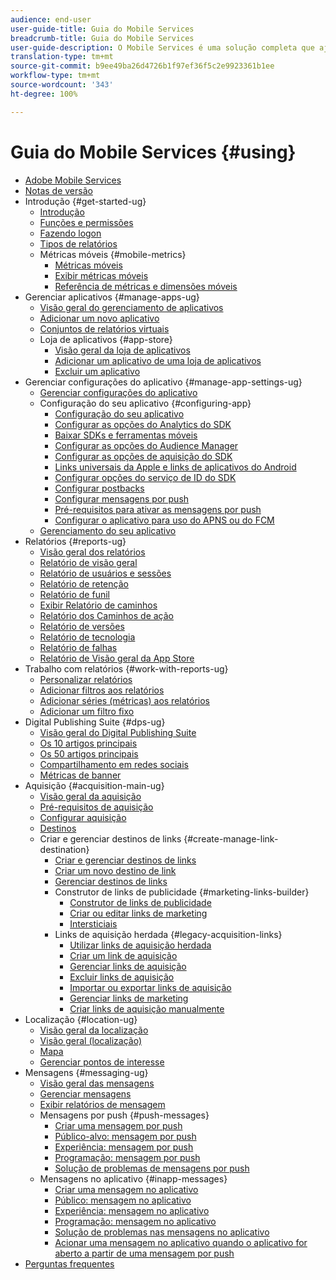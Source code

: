 ```yaml
---
audience: end-user
user-guide-title: Guia do Mobile Services
breadcrumb-title: Guia do Mobile Services
user-guide-description: O Mobile Services é uma solução completa que ajuda você a adquirir e envolver usuários de aplicativos móveis e otimizar suas experiências.
translation-type: tm+mt
source-git-commit: b9ee49ba26d4726b1f97ef36f5c2e9923361b1ee
workflow-type: tm+mt
source-wordcount: '343'
ht-degree: 100%

---
```



# Guia do Mobile Services {#using}

+ [Adobe Mobile Services](home.md)
+ [Notas de versão](whatsnew.md)
+ Introdução {#get-started-ug}
   + [Introdução](gs/gs.md)
   + [Funções e permissões](gs/c-mob-roles-and-permissions.md)
   + [Fazendo logon](gs/gs-signin.md)
   + [Tipos de relatórios](gs/reports-types.md)
   + Métricas móveis {#mobile-metrics}
      + [Métricas móveis](gs/metrics/metrics.md)
      + [Exibir métricas móveis](gs/metrics/overview.md)
      + [Referência de métricas e dimensões móveis](gs/metrics/metrics-reference.md)
+ Gerenciar aplicativos {#manage-apps-ug}
   + [Visão geral do gerenciamento de aplicativos](manage-apps/manage-apps.md)
   + [Adicionar um novo aplicativo](manage-apps/t-new-app.md)
   + [Conjuntos de relatórios virtuais](manage-apps/c-mob-vrs.md)
   + Loja de aplicativos {#app-store}
      + [Visão geral da loja de aplicativos](manage-apps/c-app-store/c-app-store.md)
      + [Adicionar um aplicativo de uma loja de aplicativos](manage-apps/c-app-store/t-app-store-app.md)
      + [Excluir um aplicativo](manage-apps/t-delete-apps.md)
+ Gerenciar configurações do aplicativo {#manage-app-settings-ug}
   + [Gerenciar configurações do aplicativo](c-manage-app-settings/c-manage-app-settings.md)
   + Configuração do seu aplicativo {#configuring-app}
      + [Configuração do seu aplicativo](c-manage-app-settings/c-mob-confg-app/c-mob-confg-app.md)
      + [Configurar as opções do Analytics do SDK](c-manage-app-settings/c-mob-confg-app/t-config-analytics/t-config-analytics.md)
      + [Baixar SDKs e ferramentas móveis](c-manage-app-settings/c-mob-confg-app/t-config-analytics/download-sdk.md)
      + [Configurar as opções do Audience Manager](c-manage-app-settings/c-mob-confg-app/t-config-aam.md)
      + [Configurar as opções de aquisição do SDK](c-manage-app-settings/c-mob-confg-app/t-config-acquisition.md)
      + [Links universais da Apple e links de aplicativos do Android](c-manage-app-settings/c-mob-confg-app/c-universal-app-links.md)
      + [Configurar opções do serviço de ID do SDK](c-manage-app-settings/c-mob-confg-app/t-config-visitor.md)
      + [Configurar postbacks](c-manage-app-settings/c-mob-confg-app/signals.md)
      + [Configurar mensagens por push](c-manage-app-settings/c-mob-confg-app/configure-push-messaging/configure-push-messaging.md)
      + [Pré-requisitos para ativar as mensagens por push](c-manage-app-settings/c-mob-confg-app/configure-push-messaging/prerequisites-push-messaging.md)
      + [Configurar o aplicativo para uso do APNS ou do FCM](c-manage-app-settings/c-mob-confg-app/configure-push-messaging/configure-app-apns-gcm.md)
   + [Gerenciamento do seu aplicativo](c-manage-app-settings/c-mob-manage-app.md)
+ Relatórios {#reports-ug}
   + [Visão geral dos relatórios](usage/usage.md)
   + [Relatório de visão geral](usage/usage-overview.md)
   + [Relatório de usuários e sessões](usage/users-sessions.md)
   + [Relatório de retenção](usage/reports-retention.md)
   + [Relatório de funil](usage/reports-funnel.md)
   + [Exibir Relatório de caminhos](usage/reports-view-paths.md)
   + [Relatório dos Caminhos de ação](usage/reports-action-paths.md)
   + [Relatório de versões](usage/c-reports-versions.md)
   + [Relatório de tecnologia](usage/reports-technology.md)
   + [Relatório de falhas](usage/c-crashes.md)
   + [Relatório de Visão geral da App Store](usage/c-app-store-store-performance.md)
+ Trabalho com relatórios {#work-with-reports-ug}
   + [Personalizar relatórios](usage/reports-customize/reports-customize.md)
   + [Adicionar filtros aos relatórios](usage/reports-customize/t-reports-customize.md)
   + [Adicionar séries (métricas) aos relatórios](usage/reports-customize/t-reports-series.md)
   + [Adicionar um filtro fixo](usage/reports-customize/t-sticky-filter.md)
+ Digital Publishing Suite {#dps-ug}
   + [Visão geral do Digital Publishing Suite](dps/dps.md)
   + [Os 10 artigos principais](dps/dps-top-ten-articles.md)
   + [Os 50 artigos principais](dps/dps-top-50-articles.md)
   + [Compartilhamento em redes sociais](dps/dps-social-sharing.md)
   + [Métricas de banner](dps/dps-banner-metrics.md)
+ Aquisição {#acquisition-main-ug}
   + [Visão geral da aquisição](acquisition-main/acquisition-main.md)
   + [Pré-requisitos de aquisição](acquisition-main/c-acquisition-prerequisites.md)
   + [Configurar aquisição](acquisition-main/t-enable-acquisition.md)
   + [Destinos](acquisition-main/c-create-destinations.md)
   + Criar e gerenciar destinos de links {#create-manage-link-destination}
      + [Criar e gerenciar destinos de links](acquisition-main/c-manage-link-destinations/c-manage-link-destinations.md)
      + [Criar um novo destino de link](acquisition-main/c-manage-link-destinations/t-create-new-app-deep-link-destination.md)
      + [Gerenciar destinos de links](acquisition-main/c-manage-link-destinations/t-archive-unarchive-link-destinations.md)
      + Construtor de links de publicidade {#marketing-links-builder}
         + [Construtor de links de publicidade](acquisition-main/c-marketing-links-builder/c-marketing-links-builder.md)
         + [Criar ou editar links de marketing](acquisition-main/c-marketing-links-builder/t-create-edit-adobe-links/t-create-edit-adobe-links.md)
         + [Intersticiais](acquisition-main/c-marketing-links-builder/t-create-edit-adobe-links/t-interstitials.md)
      + Links de aquisição herdada {#legacy-acquisition-links}
         + [Utilizar links de aquisição herdada](acquisition-main/c-marketing-links-builder/t-create-edit-adobe-links/c-use-legacy-acquisition-links/c-use-legacy-acquisition-links.md)
         + [Criar um link de aquisição](acquisition-main/c-marketing-links-builder/t-create-edit-adobe-links/c-use-legacy-acquisition-links/t-acquisition-link.md)
         + [Gerenciar links de aquisição](acquisition-main/c-marketing-links-builder/t-create-edit-adobe-links/c-use-legacy-acquisition-links/c-manage-acquisition-links/c-manage-acquisition-links.md)
         + [Excluir links de aquisição](acquisition-main/c-marketing-links-builder/t-create-edit-adobe-links/c-use-legacy-acquisition-links/c-manage-acquisition-links/t-acquisition-del.md)
         + [Importar ou exportar links de aquisição](acquisition-main/c-marketing-links-builder/t-create-edit-adobe-links/c-use-legacy-acquisition-links/c-manage-acquisition-links/t-acquisition-import.md)
         + [Gerenciar links de marketing](acquisition-main/c-marketing-links-builder/c-manage-adobe-links.md)
         + [Criar links de aquisição manualmente](acquisition-main/c-marketing-links-builder/acquisition-link-manual.md)
+ Localização {#location-ug}
   + [Visão geral da localização](location/location-overview.md)
   + [Visão geral (localização)](location/c-location-overview.md)
   + [Mapa](location/c-map-points.md)
   + [Gerenciar pontos de interesse](location/t-manage-points.md)
+ Mensagens {#messaging-ug}
   + [Visão geral das mensagens](in-app-messaging/in-app-messaging.md)
   + [Gerenciar mensagens](in-app-messaging/messages-manage/messages-manage.md)
   + [Exibir relatórios de mensagem](in-app-messaging/messages-manage/view-message-reports.md)
   + Mensagens por push {#push-messages}
      + [Criar uma mensagem por push](in-app-messaging/t-create-push-message/t-create-push-message.md)
      + [Público-alvo: mensagem por push](in-app-messaging/t-create-push-message/c-audience-push-message.md)
      + [Experiência: mensagem por push](in-app-messaging/t-create-push-message/c-experience-push-message.md)
      + [Programação: mensagem por push](in-app-messaging/t-create-push-message/c-schedule-push-message.md)
      + [Solução de problemas de mensagens por push](in-app-messaging/t-create-push-message/c-troubleshooting-push-messaging.md)
   + Mensagens no aplicativo {#inapp-messages}
      + [Criar uma mensagem no aplicativo](in-app-messaging/t-in-app-message/t-in-app-message.md)
      + [Público: mensagem no aplicativo](in-app-messaging/t-in-app-message/c-audience-in-app-message.md)
      + [Experiência: mensagem no aplicativo](in-app-messaging/t-in-app-message/c-experience-in-app-message.md)
      + [Programação: mensagem no aplicativo](in-app-messaging/t-in-app-message/c-schedule-in-app-message.md)
      + [Solução de problemas nas mensagens no aplicativo](in-app-messaging/t-in-app-message/in-apps-ts.md)
      + [Acionar uma mensagem no aplicativo quando o aplicativo for aberto a partir de uma mensagem por push](in-app-messaging/t-mob-trig-in-app-open-app-from-push.md)
+ [Perguntas frequentes](faq-mobile.md)